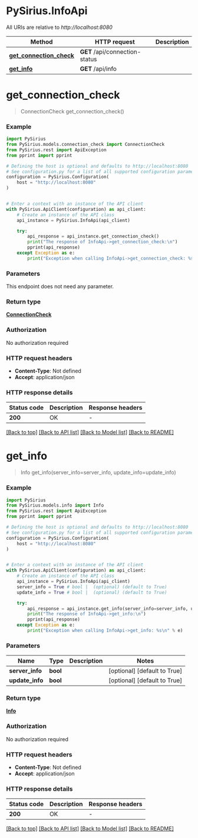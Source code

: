 # PySirius.InfoApi

All URIs are relative to *http://localhost:8080*

Method | HTTP request | Description
------------- | ------------- | -------------
[**get_connection_check**](InfoApi.md#get_connection_check) | **GET** /api/connection-status | 
[**get_info**](InfoApi.md#get_info) | **GET** /api/info | 


# **get_connection_check**
> ConnectionCheck get_connection_check()

### Example


```python
import PySirius
from PySirius.models.connection_check import ConnectionCheck
from PySirius.rest import ApiException
from pprint import pprint

# Defining the host is optional and defaults to http://localhost:8080
# See configuration.py for a list of all supported configuration parameters.
configuration = PySirius.Configuration(
    host = "http://localhost:8080"
)


# Enter a context with an instance of the API client
with PySirius.ApiClient(configuration) as api_client:
    # Create an instance of the API class
    api_instance = PySirius.InfoApi(api_client)

    try:
        api_response = api_instance.get_connection_check()
        print("The response of InfoApi->get_connection_check:\n")
        pprint(api_response)
    except Exception as e:
        print("Exception when calling InfoApi->get_connection_check: %s\n" % e)
```



### Parameters

This endpoint does not need any parameter.

### Return type

[**ConnectionCheck**](ConnectionCheck.md)

### Authorization

No authorization required

### HTTP request headers

 - **Content-Type**: Not defined
 - **Accept**: application/json

### HTTP response details

| Status code | Description | Response headers |
|-------------|-------------|------------------|
**200** | OK |  -  |

[[Back to top]](#) [[Back to API list]](../README.md#documentation-for-api-endpoints) [[Back to Model list]](../README.md#documentation-for-models) [[Back to README]](../README.md)

# **get_info**
> Info get_info(server_info=server_info, update_info=update_info)

### Example


```python
import PySirius
from PySirius.models.info import Info
from PySirius.rest import ApiException
from pprint import pprint

# Defining the host is optional and defaults to http://localhost:8080
# See configuration.py for a list of all supported configuration parameters.
configuration = PySirius.Configuration(
    host = "http://localhost:8080"
)


# Enter a context with an instance of the API client
with PySirius.ApiClient(configuration) as api_client:
    # Create an instance of the API class
    api_instance = PySirius.InfoApi(api_client)
    server_info = True # bool |  (optional) (default to True)
    update_info = True # bool |  (optional) (default to True)

    try:
        api_response = api_instance.get_info(server_info=server_info, update_info=update_info)
        print("The response of InfoApi->get_info:\n")
        pprint(api_response)
    except Exception as e:
        print("Exception when calling InfoApi->get_info: %s\n" % e)
```



### Parameters


Name | Type | Description  | Notes
------------- | ------------- | ------------- | -------------
 **server_info** | **bool**|  | [optional] [default to True]
 **update_info** | **bool**|  | [optional] [default to True]

### Return type

[**Info**](Info.md)

### Authorization

No authorization required

### HTTP request headers

 - **Content-Type**: Not defined
 - **Accept**: application/json

### HTTP response details

| Status code | Description | Response headers |
|-------------|-------------|------------------|
**200** | OK |  -  |

[[Back to top]](#) [[Back to API list]](../README.md#documentation-for-api-endpoints) [[Back to Model list]](../README.md#documentation-for-models) [[Back to README]](../README.md)

